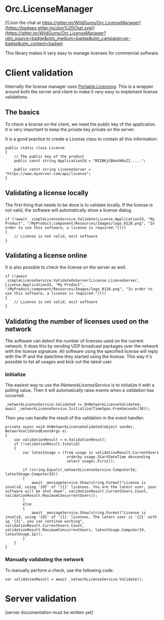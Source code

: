 # Orc.LicenseManager

[![Join the chat at https://gitter.im/WildGums/Orc.LicenseManager](https://badges.gitter.im/Join%20Chat.svg)](https://gitter.im/WildGums/Orc.LicenseManager?utm_source=badge&utm_medium=badge&utm_campaign=pr-badge&utm_content=badge)

This library makes it very easy to manage licenses for commercial software.

# Client validation

Internally the license manager uses <a href="https://github.com/dnauck/Portable.Licensing" target="_blank">Portable.Licensing</a>. This is a wrapper around both the server and client to make it very easy to implement license validations.

## The basics

To check a license on the client, we need the public key of the application. It is very important to keep the private key private on the server.

It is a good practice to create a *License* class to contain all this information:

    public static class License
    {
		// The public key of the product
        public const string ApplicationId = "MIIBKjCB4wYHKoZI.....";

        public const string LicenseServer = "https://www.myserver.com/api/license";
    }

## Validating a license locally

The first thing that needs to be done is to validate locally. If the license is not valid, the software will automatically show a license dialog.

	if (!await _simpleLicenseService.Validate(License.ApplicationId, "My Product", "/MyProduct;component/Resources/Images/logo_0128.png", "In order to use this software, a license is required.")())
	{
		// License is not valid, exit software
	}

## Validating a license online

It is also possible to check the license on the server as well.

	if (!await _simpleLicenseService.ValidateOnServer(License.LicenseServer, License.ApplicationId, "My Product", "/MyProduct;component/Resources/Images/logo_0128.png", "In order to use this software, a license is required.")())
	{
		// License is not valid, exit software
	}

## Validating the number of licenses used on the network

The software can detect the number of licenses used on the current network. It does this by sending UDP broadcast packages over the network with the license signature. All software using the specified license will reply with the IP and the date/time they started using the license. This way it's possible to list all usages and kick out the latest user.

### Initialize

The easiest way to use the *INetworkLicenseService* is to initialize it with a polling value. Then it will automatically raise events when a validation has occurred.

	_networkLicenseService.Validated += OnNetworkLicenseValidated;
	await _networkLicenseService.Initialize(TimeSpan.FromSeconds(30));

Then you can handle the result of the validation in the event handler:

	private async void OnNetworkLicenseValidated(object sender, NetworkValidatedEventArgs e)
	{
	    var validationResult = e.ValidationResult;
	    if (!validationResult.IsValid)
	    {
	        var latestUsage = (from usage in validationResult.CurrentUsers
	                            orderby usage.StartDateTime descending
	                            select usage).First();
	
	        if (string.Equals(_networkLicenseService.ComputerId, latestUsage.ComputerId))
	        {
	            await _messageService.Show(string.Format("License is invalid, using '{0}' of '{1}' licenses. You are the latest user, your software will be shut down", validationResult.CurrentUsers.Count, validationResult.MaximumConcurrentUsers));                    
	        }
	        else
	        {
	            await _messageService.Show(string.Format("License is invalid, using '{0}' of '{1}' licenses. The latest user is '{2}' with ip '{3}', you can continue working", validationResult.CurrentUsers.Count, validationResult.MaximumConcurrentUsers, latestUsage.ComputerId, latestUsage.Ip));
	        }
	    }
	}
 
### Manually validating the network

To manually perform a check, use the following code:

	var validationResult = await _networkLicenseService.Validate();

# Server validation

[server documentation must be written yet]